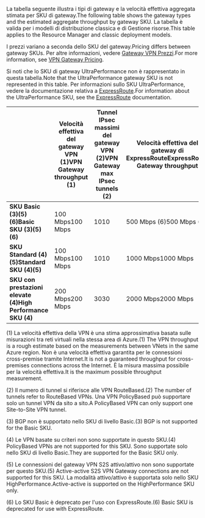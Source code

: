 <span data-ttu-id="d2d47-101">La tabella seguente illustra i tipi di gateway e la velocità effettiva aggregata stimata per SKU di gateway.</span><span class="sxs-lookup"><span data-stu-id="d2d47-101">The following table shows the gateway types and the estimated aggregate throughput by gateway SKU.</span></span> <span data-ttu-id="d2d47-102">La tabella è valida per i modelli di distribuzione classica e di Gestione risorse.</span><span class="sxs-lookup"><span data-stu-id="d2d47-102">This table applies to the Resource Manager and classic deployment models.</span></span> 

<span data-ttu-id="d2d47-103">I prezzi variano a seconda dello SKU del gateway.</span><span class="sxs-lookup"><span data-stu-id="d2d47-103">Pricing differs between gateway SKUs.</span></span> <span data-ttu-id="d2d47-104">Per altre informazioni, vedere [Gateway VPN Prezzi](https://azure.microsoft.com/pricing/details/vpn-gateway).</span><span class="sxs-lookup"><span data-stu-id="d2d47-104">For more information, see [VPN Gateway Pricing](https://azure.microsoft.com/pricing/details/vpn-gateway).</span></span>

<span data-ttu-id="d2d47-105">Si noti che lo SKU di gateway UltraPerformance non è rappresentato in questa tabella.</span><span class="sxs-lookup"><span data-stu-id="d2d47-105">Note that the UltraPerformance gateway SKU is not represented in this table.</span></span> <span data-ttu-id="d2d47-106">Per informazioni sullo SKU UltraPerformance, vedere la documentazione relativa a [ExpressRoute](../articles/expressroute/expressroute-about-virtual-network-gateways.md).</span><span class="sxs-lookup"><span data-stu-id="d2d47-106">For information about the UltraPerformance SKU, see the [ExpressRoute](../articles/expressroute/expressroute-about-virtual-network-gateways.md) documentation.</span></span>

|  | <span data-ttu-id="d2d47-107">**Velocità effettiva del gateway VPN (1)**</span><span class="sxs-lookup"><span data-stu-id="d2d47-107">**VPN Gateway throughput (1)**</span></span> | <span data-ttu-id="d2d47-108">**Tunnel IPsec massimi del gateway VPN (2)**</span><span class="sxs-lookup"><span data-stu-id="d2d47-108">**VPN Gateway max IPsec tunnels (2)**</span></span> | <span data-ttu-id="d2d47-109">**Velocità effettiva del gateway di ExpressRoute**</span><span class="sxs-lookup"><span data-stu-id="d2d47-109">**ExpressRoute Gateway throughput**</span></span> | <span data-ttu-id="d2d47-110">**Coesistenza gateway VPN ed ExpressRoute**</span><span class="sxs-lookup"><span data-stu-id="d2d47-110">**VPN Gateway and ExpressRoute coexist**</span></span> |
| --- | --- | --- | --- | --- |
| <span data-ttu-id="d2d47-111">**SKU Basic (3)(5)(6)**</span><span class="sxs-lookup"><span data-stu-id="d2d47-111">**Basic SKU (3)(5)(6)**</span></span> |<span data-ttu-id="d2d47-112">100 Mbps</span><span class="sxs-lookup"><span data-stu-id="d2d47-112">100 Mbps</span></span> |<span data-ttu-id="d2d47-113">10</span><span class="sxs-lookup"><span data-stu-id="d2d47-113">10</span></span> |<span data-ttu-id="d2d47-114">500 Mbps (6)</span><span class="sxs-lookup"><span data-stu-id="d2d47-114">500 Mbps (6)</span></span> |<span data-ttu-id="d2d47-115">No</span><span class="sxs-lookup"><span data-stu-id="d2d47-115">No</span></span> |
| <span data-ttu-id="d2d47-116">**SKU Standard (4)(5)**</span><span class="sxs-lookup"><span data-stu-id="d2d47-116">**Standard SKU (4)(5)**</span></span> |<span data-ttu-id="d2d47-117">100 Mbps</span><span class="sxs-lookup"><span data-stu-id="d2d47-117">100 Mbps</span></span> |<span data-ttu-id="d2d47-118">10</span><span class="sxs-lookup"><span data-stu-id="d2d47-118">10</span></span> |<span data-ttu-id="d2d47-119">1000 Mbps</span><span class="sxs-lookup"><span data-stu-id="d2d47-119">1000 Mbps</span></span> |<span data-ttu-id="d2d47-120">Sì</span><span class="sxs-lookup"><span data-stu-id="d2d47-120">Yes</span></span> |
| <span data-ttu-id="d2d47-121">**SKU con prestazioni elevate (4)**</span><span class="sxs-lookup"><span data-stu-id="d2d47-121">**High Performance SKU (4)**</span></span> |<span data-ttu-id="d2d47-122">200 Mbps</span><span class="sxs-lookup"><span data-stu-id="d2d47-122">200 Mbps</span></span> |<span data-ttu-id="d2d47-123">30</span><span class="sxs-lookup"><span data-stu-id="d2d47-123">30</span></span> |<span data-ttu-id="d2d47-124">2000 Mbps</span><span class="sxs-lookup"><span data-stu-id="d2d47-124">2000 Mbps</span></span> |<span data-ttu-id="d2d47-125">Sì</span><span class="sxs-lookup"><span data-stu-id="d2d47-125">Yes</span></span> |


<span data-ttu-id="d2d47-126">(1) La velocità effettiva della VPN è una stima approssimativa basata sulle misurazioni tra reti virtuali nella stessa area di Azure.</span><span class="sxs-lookup"><span data-stu-id="d2d47-126">(1) The VPN throughput is a rough estimate based on the measurements between VNets in the same Azure region.</span></span> <span data-ttu-id="d2d47-127">Non è una velocità effettiva garantita per le connessioni cross-premise tramite Internet.</span><span class="sxs-lookup"><span data-stu-id="d2d47-127">It is not a guaranteed throughput for cross-premises connections across the Internet.</span></span> <span data-ttu-id="d2d47-128">È la misura massima possibile per la velocità effettiva.</span><span class="sxs-lookup"><span data-stu-id="d2d47-128">It is the maximum possible throughput measurement.</span></span>

<span data-ttu-id="d2d47-129">(2) Il numero di tunnel si riferisce alle VPN RouteBased.</span><span class="sxs-lookup"><span data-stu-id="d2d47-129">(2) The number of tunnels refer to RouteBased VPNs.</span></span> <span data-ttu-id="d2d47-130">Una VPN PolicyBased può supportare solo un tunnel VPN da sito a sito.</span><span class="sxs-lookup"><span data-stu-id="d2d47-130">A PolicyBased VPN can only support one Site-to-Site VPN tunnel.</span></span>

<span data-ttu-id="d2d47-131">(3) BGP non è supportato nello SKU di livello Basic.</span><span class="sxs-lookup"><span data-stu-id="d2d47-131">(3) BGP is not supported for the Basic SKU.</span></span>

<span data-ttu-id="d2d47-132">(4) Le VPN basate su criteri non sono supportate in questo SKU.</span><span class="sxs-lookup"><span data-stu-id="d2d47-132">(4) PolicyBased VPNs are not supported for this SKU.</span></span> <span data-ttu-id="d2d47-133">Sono supportate solo nello SKU di livello Basic.</span><span class="sxs-lookup"><span data-stu-id="d2d47-133">They are supported for the Basic SKU only.</span></span>

<span data-ttu-id="d2d47-134">(5) Le connessioni del gateway VPN S2S attivo/attivo non sono supportate per questo SKU.</span><span class="sxs-lookup"><span data-stu-id="d2d47-134">(5) Active-active S2S VPN Gateway connections are not supported for this SKU.</span></span> <span data-ttu-id="d2d47-135">La modalità attivo/attivo è supportata solo nello SKU HighPerformance.</span><span class="sxs-lookup"><span data-stu-id="d2d47-135">Active-active is supported on the HighPerformance SKU only.</span></span>

<span data-ttu-id="d2d47-136">(6) Lo SKU Basic è deprecato per l'uso con ExpressRoute.</span><span class="sxs-lookup"><span data-stu-id="d2d47-136">(6) Basic SKU is deprecated for use with ExpressRoute.</span></span>
